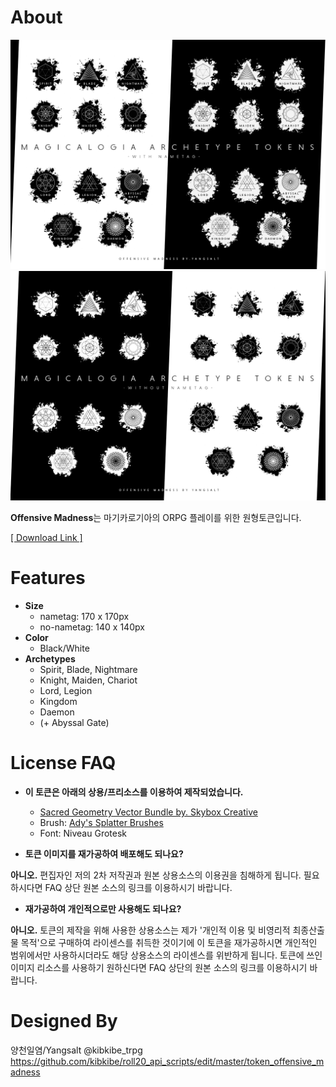 # About
![tokens with nametag sample image](https://github.com/kibkibe/roll20_api_scripts/blob/master/token_offensive_madness/brochure_named.png)
![tokens without nametag sample image](https://github.com/kibkibe/roll20_api_scripts/blob/master/token_offensive_madness/brochure_nonamed.png)


**Offensive Madness**는 마기카로기아의 ORPG 플레이를 위한 원형토큰입니다.

[[ Download Link ]](https://github.com/kibkibe/roll20_api_scripts/raw/master/token_offensive_madness/token_offensive_madness_by_yangsalt.zip)




# Features
- **Size**
  - nametag: 170 x 170px
  - no-nametag: 140 x 140px
- **Color**
  - Black/White   
- **Archetypes**
  - Spirit, Blade, Nightmare
  - Knight, Maiden, Chariot
  - Lord, Legion
  - Kingdom
  - Daemon
  - (+ Abyssal Gate)
   




# License FAQ
- **이 토큰은 아래의 상용/프리소스를 이용하여 제작되었습니다.**
  - [Sacred Geometry Vector Bundle by. Skybox Creative](https://creativemarket.com/skyboxcreative/349504-Sacred-Geometry-Vector-Bundle)
  - Brush: [Ady's Splatter Brushes](https://www.deviantart.com/ady333/art/Ady-s-Splatter-Brushes-26360711)
  - Font: Niveau Grotesk


- **토큰 이미지를 재가공하여 배포해도 되나요?**


**아니오.** 편집자인 저의 2차 저작권과 원본 상용소스의 이용권을 침해하게 됩니다. 필요하시다면 FAQ 상단 원본 소스의 링크를 이용하시기 바랍니다.

- **재가공하여 개인적으로만 사용해도 되나요?**


**아니오.** 토큰의 제작을 위해 사용한 상용소스는 제가 '개인적 이용 및 비영리적 최종산출물 목적'으로 구매하여 라이센스를 취득한 것이기에 이 토큰을 재가공하시면 개인적인 범위에서만 사용하시더라도 해당 상용소스의 라이센스를 위반하게 됩니다. 토큰에 쓰인 이미지 리소스를 사용하기 원하신다면 FAQ 상단의 원본 소스의 링크를 이용하시기 바랍니다.


# Designed By
양천일염/Yangsalt @kibkibe_trpg
https://github.com/kibkibe/roll20_api_scripts/edit/master/token_offensive_madness
